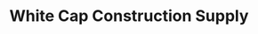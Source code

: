 ---
title: "White Cap Construction Supply"
url: /gilbert/white-cap-construction-supply/
shop: Eisenwaren
---